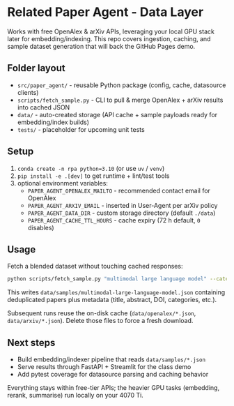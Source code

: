 # Related Paper Agent - Data Layer

Works with free OpenAlex & arXiv APIs, leveraging your local GPU stack later for embedding/indexing. This repo covers ingestion, caching, and sample dataset generation that will back the GitHub Pages demo.

## Folder layout
- `src/paper_agent/` - reusable Python package (config, cache, datasource clients)
- `scripts/fetch_sample.py` - CLI to pull & merge OpenAlex + arXiv results into cached JSON
- `data/` - auto-created storage (API cache + sample payloads ready for embedding/index builds)
- `tests/` - placeholder for upcoming unit tests

## Setup
1. `conda create -n rpa python=3.10` (or use `uv` / `venv`)
2. `pip install -e .[dev]` to get runtime + lint/test tools
3. optional environment variables:
   - `PAPER_AGENT_OPENALEX_MAILTO` - recommended contact email for OpenAlex
   - `PAPER_AGENT_ARXIV_EMAIL` - inserted in User-Agent per arXiv policy
   - `PAPER_AGENT_DATA_DIR` - custom storage directory (default `./data`)
   - `PAPER_AGENT_CACHE_TTL_HOURS` - cache expiry (72 h default, `0` disables)

## Usage
Fetch a blended dataset without touching cached responses:
```bash
python scripts/fetch_sample.py "multimodal large language model" --category cs.CL --category cs.AI --openalex 60 --arxiv 40
```
This writes `data/samples/multimodal-large-language-model.json` containing deduplicated papers plus metadata (title, abstract, DOI, categories, etc.).

Subsequent runs reuse the on-disk cache (`data/openalex/*.json`, `data/arxiv/*.json`). Delete those files to force a fresh download.

## Next steps
- Build embedding/indexer pipeline that reads `data/samples/*.json`
- Serve results through FastAPI + Streamlit for the class demo
- Add pytest coverage for datasource parsing and caching behavior

Everything stays within free-tier APIs; the heavier GPU tasks (embedding, rerank, summarise) run locally on your 4070 Ti.
